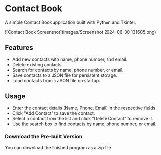 # Contact Book

A simple Contact Book application built with Python and Tkinter.

![Contact Book Screenshot](images/Screenshot 2024-06-30 131605.png)

## Features

- Add new contacts with name, phone number, and email.
- Delete existing contacts.
- Search for contacts by name, phone number, or email.
- Save contacts to a JSON file for persistent storage.
- Load contacts from a JSON file on startup.

## Usage

- Enter the contact details (Name, Phone, Email) in the respective fields.
- Click "Add Contact" to save the contact.
- Select a contact from the list and click "Delete Contact" to remove it.
- Use the search box to find contacts by name, phone number, or email.

### Download the Pre-built Version

You can download the finished program as a zip file
